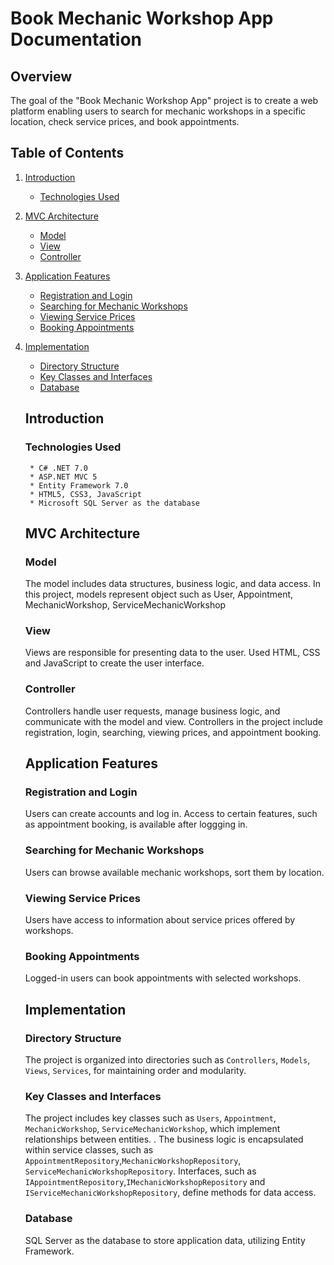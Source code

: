 # Book Mechanic Workshop App Documentation

## Overview
The goal of the "Book Mechanic Workshop App" project is to create a web platform enabling users to search for mechanic workshops in a specific location, check service prices, and book appointments.

## Table of Contents
1. [Introduction](#introduction)
   * [Technologies Used](#technologies-used)
2. [MVC Architecture](#mvc-architecture)
   * [Model](#model)
   * [View](#view)
   * [Controller](#controller)
3. [Application Features](#application-features)
   * [Registration and Login](#registration-and-login)
   * [Searching for Mechanic Workshops](#searching-for-mechanic-workshops)
   * [Viewing Service Prices](#viewing-service-prices)
   * [Booking Appointments](#booking-appointments)
4. [Implementation](#implementation)
    * [Directory Structure](#directory-structure)
    * [Key Classes and Interfaces](#key-classes-and-interfaces)
    * [Database](#database)
  
   ## Introduction
   ### Technologies Used
        * C# .NET 7.0
        * ASP.NET MVC 5
        * Entity Framework 7.0
        * HTML5, CSS3, JavaScript
        * Microsoft SQL Server as the database

   ## MVC Architecture
   ### Model
   The model includes data structures, business logic, and data access. In this project, models represent object such as 
   User, Appointment, MechanicWorkshop, ServiceMechanicWorkshop
   ### View
   Views are responsible for presenting data to the user. Used HTML, CSS and JavaScript to create the user interface.
   ### Controller
   Controllers handle user requests, manage business logic, and communicate with the model and view. Controllers in the 
   project include registration, login, searching, viewing prices, and appointment booking.

   ## Application Features
   ### Registration and Login
   Users can create accounts and log in. Access to certain features, such as appointment booking, is available after 
   loggging in.

   ### Searching for Mechanic Workshops
   Users can browse available mechanic workshops, sort them by location.

   ### Viewing Service Prices
   Users have access to information about service prices offered by workshops.

   ### Booking Appointments
   Logged-in users can book appointments with selected workshops.

   ## Implementation
   ### Directory Structure
   The project is organized into directories such as `Controllers`, `Models`, `Views`, `Services`, for maintaining order and 
   modularity.

   ### Key Classes and Interfaces
   The project includes key classes such as `Users`, `Appointment`, `MechanicWorkshop`, `ServiceMechanicWorkshop`,
   which implement relationships between entities. . The business logic is encapsulated within service classes, such as 
   `AppointmentRepository`,`MechanicWorkshopRepository`, `ServiceMechanicWorkshopRepository`. Interfaces, such as 
   `IAppointmentRepository`,`IMechanicWorkshopRepository` and `IServiceMechanicWorkshopRepository`, define methods for data 
   access.

   ### Database
   SQL Server as the database to store application data, utilizing Entity Framework.
